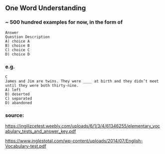 ## One Word Understanding

### ~ 500 hundred examples for now, in the form of
    Answer 
    Question Description 
    A) choice A 
    B) choice B 
    C) choice C 
    D) choice D

### e.g. 
  
    C  
    James and Jim are twins. They were ____ at birth and they didn’t meet until they were both thirty-nine.  
    A) left  
    B) deserted  
    C) separated  
    D) abandoned  










### source: 
https://ingilizcetest.weebly.com/uploads/6/1/3/4/61346255/elementary_vocabulary_tests_and_answer_key.pdf

https://www.inglestotal.com/wp-content/uploads/2014/07/English-Vocabulary-test.pdf